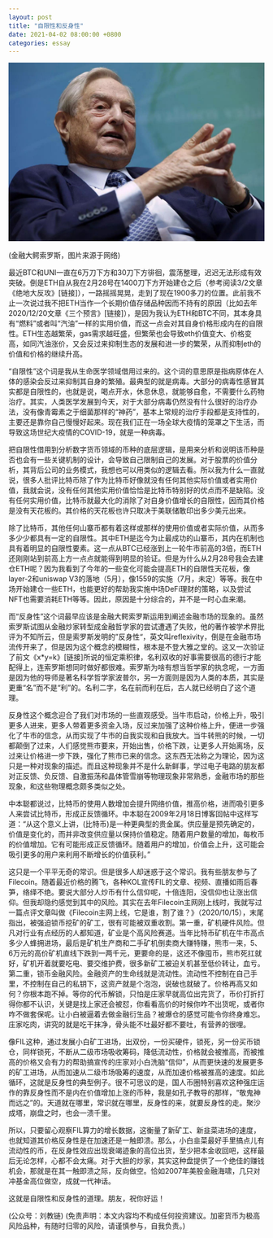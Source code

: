 ```yaml
---
layout: post
title: "自限性和反身性"
date: 2021-04-02 08:00:00 +0800
categories: essay
---
```


![](/images/2021/20210402.jpg)

(金融大鳄索罗斯，图片来源于网络)

最近BTC和UNI一直在6万刀下方和30刀下方徘徊，震荡整理，迟迟无法形成有效突破。倒是ETH自从我在2月28号在1400刀下方开始建仓之后（参考阅读3/2文章《绝地大反攻》[链接]），一路摇摇晃晃，走到了现在1900多刀的位置。此前我不止一次说过我不把ETH当作一个长期价值存储品种因而不持有的原因（比如去年2020/12/20文章《三个预言》[链接]），是因为我认为ETH和BTC不同，其本身具有“燃料”或者叫“汽油”一样的实用价值，而这一点会对其自身价格形成内在的自限性。ETH生态越繁荣，gas需求越旺盛，但繁荣也会导致eth价值变大、价格变高，如同汽油涨价，又会反过来抑制生态的发展和进一步的繁荣，从而抑制eth的价值和价格的继续升高。

“自限性”这个词是我从生命医学领域借用过来的。这个词的意思原是指病原体在人体的感染会反过来抑制其自身的繁殖。最典型的就是病毒。大部分的病毒性感冒其实都是自限性的，也就是说，喝点开水，休息休息，就能够自愈，不需要什么药物治疗。其实，人类医学发展到今天，对于大部分病毒仍然没有什么很好的治疗办法，没有像青霉素之于细菌那样的“神药”，基本上常规的治疗手段都是支持性的，主要还是靠你自己慢慢好起来。现在我们正在一场全球大疫情的笼罩之下生活，而导致这场世纪大疫情的COVID-19，就是一种病毒。

把自限性借用到分析数字货币领域的币种的底层逻辑，是用来分析和说明该币种是否也会有一些关键机制的设计，会导致自己限制自己的发展。对于股票的价值分析，其背后公司的业务模式，我想也可以用类似的逻辑去看。所以我为什么一直就说，很多人批评比特币除了作为比特币好像就没有任何其他实际价值或者实用价值，我就会说，没有任何其他实用价值恰恰是比特币特别好的优点而不是缺陷。没有任何实用价值，比特币就最大化的消除了对自身价值增长的自限性，因而其价格是没有天花板的。其价格的天花板也许只取决于美联储敢印出多少美元出来。

除了比特币，其他任何山寨币都有着这样或那样的使用价值或者实际价值，从而多多少少都具有一定的自限性。其中ETH是迄今为止最成功的山寨币，其内在机制也具有着明显的自限性要素。这一点从BTC已经涨到上一轮牛市前高的3倍，而ETH还刚刚站到前高上方一点点就能得到明显的验证。但是为什么从2月28号我会去建仓ETH呢？因为我看到了今年的一些变化可能会提高ETH的自限性天花板，像layer-2和uniswap V3的落地（5月），像1559的实施（7月，未定）等等。我在中场开始建仓一些ETH，也能更好的帮助我实施中场DeFi理财的策略，以及尝试NFT也需要消耗ETH等等。因此，原因是十分综合的，并不是一时心血来潮。

而“反身性”这个词最早应该是金融大鳄索罗斯运用到阐述金融市场的现象的。虽然索罗斯试图从金融炒家转型成金融哲学家的尝试遭遇了失败，他的著作被学术界批评为不知所云，但是索罗斯发明的”反身性“，英文叫reflexivity，倒是在金融市场流传开来了，但是因为这个概念的模糊性，根本是不登大雅之堂的。这又一次验证了前文《x*y=k》[链接]所说的恒定乘积律，名利双收的好事需要很高的德行才能配得上，连索罗斯想同时做好都很难。索罗斯为啥有想当哲学家的执念呢，一方面是因为他的导师是著名科学哲学家波普尔，另一方面则是因为人类的本质，其实是更重“名”而不是“利”的。名利二字，名在前而利在后，古人就已经明白了这个道理。

反身性这个概念迎合了我们对市场的一些直观感受。当牛市启动，价格上升，吸引更多人进来，更多人带着更多资金入场，反过来加强了这种价格上升，便进一步强化了牛市的信念，从而实现了牛市的自我实现和自我放大。当牛转熊的时候，一切都颠倒了过来，人们感觉熊市要来，开始出售，价格下跌，让更多人开始离场，反过来让价格进一步下跌，强化了熊市已来的信念。这东西无法称之为理论，因为这只是一种对现象的描述。而且这种现象并不是什么新鲜事，学过电子电路的朋友都对正反馈、负反馈、自激振荡和晶体管雪崩等物理现象非常熟悉，金融市场的那些现象，和这些物理概念颇多类似之处。

中本聪都说过，比特币的使用人数增加会提升网络价值，推高价格，进而吸引更多人来尝试比特币，形成正反馈循环。中本聪在2009年2月18日博客回帖中这样写道：“从这个意义上讲，(比特币)是一种更典型的贵金属。供应量是预先确定的，价值是变化的，而并非改变供应量以保持价值稳定。随着用户数量的增加，每枚币的价值增加。它有可能形成正反馈循环。随着用户的增加，价值会上升，这可能会吸引更多的用户来利用不断增长的价值获利。”

这只是一个平平无奇的常识。但是很多人却迷惑于这个常识。我有些朋友参与了Filecoin。随着最近价格的腾飞，各种KOL宣传FIL的文章、视频、直播如雨后春笋，络绎不绝。要说大部分人炒币有什么信仰呢，十倍连阳，没信仰也让涨出信仰。但我却隐约感觉到其中的风险。其实在去年Filecoin主网刚上线时，我就写过一篇点评文章叫做《Filecoin主网上线，它是谁，割了谁？》（2020/10/15），末尾指出，被强迫锁币挖矿的矿工，很有可能被双重收割。第一重，矿机硬件风险。但凡对行业有点经历的人都知道，矿业是个高风险赛道。当年比特币矿机在牛市高点多少人蜂拥进场，最后是矿机生产商和二手矿机倒卖商大赚特赚，熊市一来，5、6万元的高价矿机直线下跌到一两千元，更要命的是，这还不像囤币，熊市死扛就好，矿机开着就要吃电、要交维护费，很多新矿工被迫关机甚至低价转让，血亏。第二重，锁币金融风险。金融资产的生命线就是流动性。流动性不控制在自己手里，不控制在自己的私钥下，这资产就是个泡泡，说破也就破了。价格再高又如何？你根本跑不掉。等你的代币解锁，只怕是庄家早就高位出完货了，币价打折打得你都不认识，关键是找上家还会被怼，你看看高价的时候你咋不出货呢，或者你咋不做套保呢。让小白被逼着去做金融衍生品？被爆仓的感觉可能令你终身难忘。庄家吃肉，讲究的就是吃干抹净，骨头能不吐最好都不要吐，有营养的很哩。

像FIL这种，通过发展小白矿工进场，出双份，一份买硬件，锁死，另一份买币锁仓，同样锁死，不断从二级市场吸收筹码，降低流动性，价格就会被推高，而被推高的价格又会有力的帮助搞宣传的庄家对小白洗脑“信仰”，从而更快速的发展更多的矿工进场，从而加速从二级市场吸筹的速度，从而加速价格被推高的速度。如此循环，这就是反身性的典型例子。很不可思议的是，国人币圈特别喜欢这种强庄运作的靠反身性而不是内在价值增加上涨的币种，我是如孔子教导的那样，“敬鬼神而远之”的。天道就在哪里，常识就在哪里，反身性的来，就要反身性的走。聚沙成塔，崩盘之时，也会一溃千里。

所以，只要留心观察FIL算力的增长数据，这衡量了新矿工、新韭菜进场的速度，也就知道其价格反身性是在加速还是一触即溃。那么，小白韭菜最好手里搞点儿有流动性的币，在反身性效应出现衰竭迹象的高位出货，至少把本金收回吧，这样最后无论怎样，心都不会太痛。对于大胆的炒家，其实这种盘提供了一个绝佳的赚钱机会，那就是在其一触即溃之际，反向做空。恰如2007年美股金融海啸，几只对冲基金高位做空，成就一代神话。

这就是自限性和反身性的道理。朋友，祝你好运！

(公众号：刘教链)
(免责声明：本文内容均不构成任何投资建议。加密货币为极高风险品种，有随时归零的风险，请谨慎参与，自我负责。)
